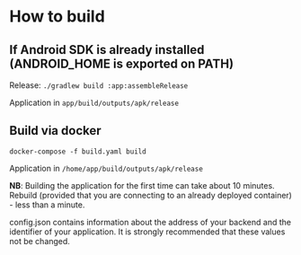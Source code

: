 # How to build

## If Android SDK is already installed (ANDROID_HOME is exported on PATH)

Release: `./gradlew build :app:assembleRelease`

Application in `app/build/outputs/apk/release`

## Build via docker

```
docker-compose -f build.yaml build
```

Application in `/home/app/build/outputs/apk/release`

**NB**: Building the application for the first time can take about 10 minutes.
Rebuild (provided that you are connecting to an already deployed container) - less than a minute.

config.json contains information about the address of your backend and the identifier of your application.
It is strongly recommended that these values not be changed.